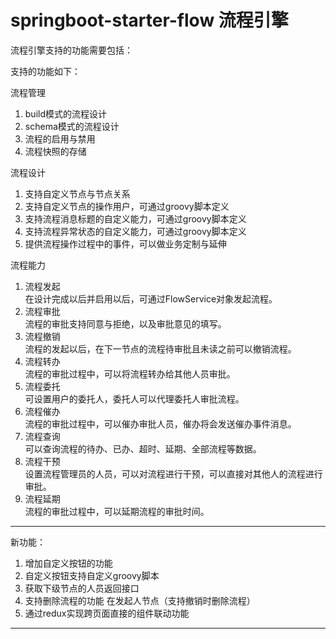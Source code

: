 # springboot-starter-flow 流程引擎

流程引擎支持的功能需要包括：

支持的功能如下：

流程管理
1. build模式的流程设计
2. schema模式的流程设计
3. 流程的启用与禁用
4. 流程快照的存储

流程设计
1. 支持自定义节点与节点关系
2. 支持自定义节点的操作用户，可通过groovy脚本定义
3. 支持流程消息标题的自定义能力，可通过groovy脚本定义
4. 支持流程异常状态的自定义能力，可通过groovy脚本定义
5. 提供流程操作过程中的事件，可以做业务定制与延伸


流程能力
1. 流程发起  
    在设计完成以后并启用以后，可通过FlowService对象发起流程。
2. 流程审批  
    流程的审批支持同意与拒绝，以及审批意见的填写。
3. 流程撤销  
    流程的发起以后，在下一节点的流程待审批且未读之前可以撤销流程。
4. 流程转办  
    流程的审批过程中，可以将流程转办给其他人员审批。
5. 流程委托  
    可设置用户的委托人，委托人可以代理委托人审批流程。
6. 流程催办  
    流程的审批过程中，可以催办审批人员，催办将会发送催办事件消息。
7. 流程查询  
    可以查询流程的待办、已办、超时、延期、全部流程等数据。
8. 流程干预  
    设置流程管理员的人员，可以对流程进行干预，可以直接对其他人的流程进行审批。
9. 流程延期  
    流程的审批过程中，可以延期流程的审批时间。

--------------------------------------------------------------------------------

新功能：

1. 增加自定义按钮的功能
2. 自定义按钮支持自定义groovy脚本
3. 获取下级节点的人员返回接口
4. 支持删除流程的功能 在发起人节点（支持撤销时删除流程）
5. 通过redux实现跨页面直接的组件联动功能

--------------------------------------------------------------------------------
